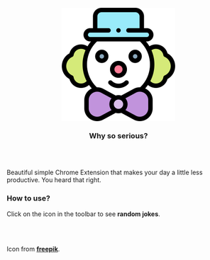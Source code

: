 <p align="center"><img align="center" src="joker.svg" width="256" /></p>
<div align="center"><h3>Why so serious?</h3></div>

<br>
<br>

Beautiful simple Chrome Extension that makes your day a little less productive. You heard that right.

### How to use?

Click on the icon in the toolbar to see **random jokes**.

<br>
<br>

Icon from [**freepik**](https://www.flaticon.com/authors/freepik).
